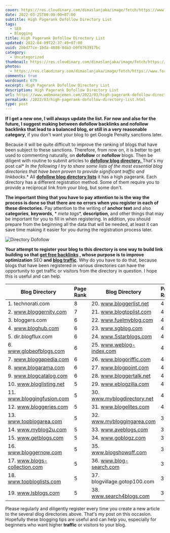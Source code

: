 ```yaml
---
cover: https://res.cloudinary.com/dimaslanjaka/image/fetch/https://www.forbesindia.com/media/images/2020/Sep/img_143399_backlinks900x600.jpg
date: 2022-03-25T00:00:00+07:00
subtitle: High Pagerank Dofollow Directory List
tags:
  - SEO
  - Blogging
title: High Pagerank Dofollow Directory List
updated: 2022-04-09T22:37:49+07:00
uuid: 2bbd77ce-1bda-4888-8da3-b9f6763917bc
category:
  - Uncategorized
thumbnail: https://res.cloudinary.com/dimaslanjaka/image/fetch/https://www.forbesindia.com/media/images/2020/Sep/img_143399_backlinks900x600.jpg
photos:
  - https://res.cloudinary.com/dimaslanjaka/image/fetch/https://www.forbesindia.com/media/images/2020/Sep/img_143399_backlinks900x600.jpg
comments: true
wordcount: 679
excerpt: High Pagerank Dofollow Directory List
description: High Pagerank Dofollow Directory List
url: https://www.webmanajemen.com/2022/03/high-pagerank-dofollow-directory-list.html
permalink: /2022/03/high-pagerank-dofollow-directory-list.html
type: post
---
```


**If I get a new one, I will always update the list. For now and also for the future, I suggest making between dofollow backlinks and nofollow backlinks that lead to a balanced blog, or still in a very reasonable category**, if you don't want your blog to get Google Penalty sanctions later.

Because it will be quite difficult to improve the ranking of blogs that have been subject to these sanctions. Therefore, from now on, it is better to get used to commenting naturally, on **dofollow** or **nofollow** blogs. Then be diligent with routine to submit articles to [**dofollow blog directory.** ](list-of-latest-dofollow-blogs.html) That's my post cal* *In the following I try to share some lists of the most essential blog directories that have been proven to provide significant traffic and linkbacks.** All [**dofollow blog directory lists**](list-of-latest-dofollow-blogs.html) it has a high pagerank. Each directory has a different registration method. Some of them require you to provide a reciprocal link from your blog, but some don't.

**The important thing that you have to pay attention to is the way the process is done so that there are no errors when you register in each of these directories.** Pay attention to the writing of **anchor text** and also **categories**, **keywords**, * *meta tags**, **description**, and other things that may be important for you to fill in when registering. In addition, you should prepare from the beginning all the data that will be needed, at least it can save time making it easier for you during the registration process later.

![Directory Dofollow](https://3.bp.blogspot.com/-6veBHLXbOls/Ua5SXmU1WEI/AAAAAAAAAtA/bLFjLW3SnBY/s1600/Directory+Dofollow.jpg "Directory Dofollow")

**Your attempt to register your blog to this directory is one way to build link building so that [get free backlinks](http://google.com/search?q=site:webmanajemen.com+Free+google+Backlinks) , whose purpose is to improve optimization** SEO **and [blog traffic](http://google.com/search?q=site:webmanajemen.com+Increasing+blog+traffic)**. Why do you have to do that, because blogs that have been registered in various directories can have the opportunity to get traffic or visitors from the directory in question. I hope this is useful and can help.

| **Blog Directory** | **Page Rank** | **Blog Directory** | **Page Rank**
| --- | --- | --- | --- |
| 1\. technorati.com | 8   | 20\. www.bloggerlist.net | 4   |
| 2\. www.bloggernity.com | 7   | 21\. www.blogtoplist.com | 4   |
| 3\. bloggers.com | 6   | 22\. www.fuelmyblog.com | 4   |
| 4\. www.bloghub.com | 6   | 23\. www.sgblog.com | 4   |
| 5\. dir.blogflux.com | 6   | 24\. www.5starblogs.com | 4   |
| 6\. www.globeofblogs.com | 6   | 25\. www.weblog-index.com | 4   |
| 7\. www.bloggapedia.com | 6   | 26\. www.blogoriffic.com | 4   |
| 8\. www.blogarama.com | 6   | 27\. www.blogpoint.com | 4   |
| 9\. www.blogcatalog.com | 6   | 28\. www.bloggertalk.net | 4   |
| 10\. www.bloglisting.net | 5   | 29\. www.eblogzilla.com | 4   |
| 11\. www.bloggingfusion.com | 5   | 30\. www.myblogdirectory.net | 4   |
| 12\. www.bloggeries.com | 5   | 31\. www.blogelites.com | 4   |
| 13\. www.topblogarea.com | 5   | 32\. www.mybloggingarea.com | 3   |
| 14\. www.myblog2u.com | 5   | 33\. www.aveblogs.com | 3   |
| 15\. www.getblogs.com | 5   | 34\. www.goblogz.com | 3   |
| 16\. www.bloggernow.com | 5   | 35\. www.blogshowoff.com | 3   |
| 17\. www.blogs-collection.com | 5   | 36\. www.blog-search.com | 3   |
| 18\. www.topbloglists.com | 5   | 37\. blogvillage.gotop100.com | 3   |
| 19\. www.lsblogs.com | 5   | 38\. www.search4blogs.com | 3   |

Please regularly and diligently register every time you create a new article to the several dlog directories above. That's my post on this occasion. Hopefully these blogging tips are useful and can help you, especially for beginners who want higher **traffic** or visitors to your blog.
